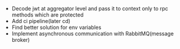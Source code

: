 - Decode jwt at aggregator level and pass it to context only to rpc methods which are protected
- Add ci pipeline(later cd)
- Find better solution for env variables
- Implement asynchronous communication with RabbitMQ(message broker)
